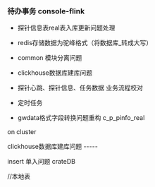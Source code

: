 ### 待办事务 console-flink

- 探针信息表real表入库更新问题处理

- redis存储数据为驼峰格式（将数据库_转成大写）

- common 模块分离问题

- clickhouse数据库建库问题

- 探针心跳、探针信息、任务数据 业务流程校对

-  定时任务 

- gwdata格式字段转换问题重构
 c_p_pinfo_real
 
 on cluster


clickhouse数据库建库问题   -----


insert 单入问题
crateDB


//本地表